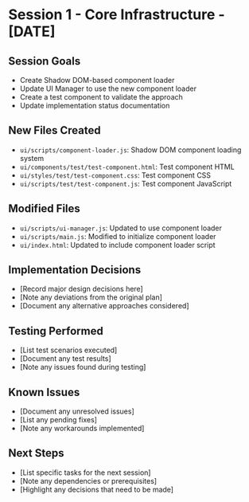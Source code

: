 # Session 1 - Core Infrastructure - [DATE]

## Session Goals
- Create Shadow DOM-based component loader
- Update UI Manager to use the new component loader
- Create a test component to validate the approach
- Update implementation status documentation

## New Files Created
- `ui/scripts/component-loader.js`: Shadow DOM component loading system
- `ui/components/test/test-component.html`: Test component HTML
- `ui/styles/test/test-component.css`: Test component CSS
- `ui/scripts/test/test-component.js`: Test component JavaScript

## Modified Files
- `ui/scripts/ui-manager.js`: Updated to use component loader
- `ui/scripts/main.js`: Modified to initialize component loader
- `ui/index.html`: Updated to include component loader script

## Implementation Decisions
- [Record major design decisions here]
- [Note any deviations from the original plan]
- [Document any alternative approaches considered]

## Testing Performed
- [List test scenarios executed]
- [Document any test results]
- [Note any issues found during testing]

## Known Issues
- [Document any unresolved issues]
- [List any pending fixes]
- [Note any workarounds implemented]

## Next Steps
- [List specific tasks for the next session]
- [Note any dependencies or prerequisites]
- [Highlight any decisions that need to be made]